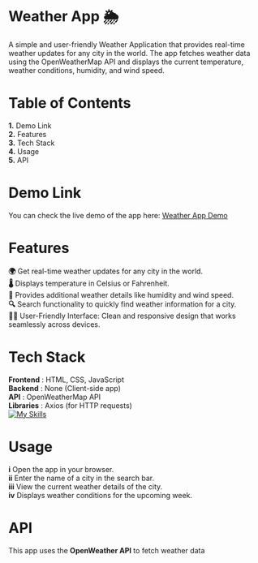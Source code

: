 # Weather App 🌦️
A simple and user-friendly Weather Application that provides real-time weather updates for any city in the world. The app fetches weather data using the OpenWeatherMap API and displays the current temperature, weather conditions, humidity, and wind speed.

# Table of Contents
**1.** Demo Link <br />
**2.** Features<br />
**3.** Tech Stack<br />
**4.** Usage<br />
**5.** API<br />

# Demo Link
You can check the live demo of the app here: [Weather App Demo](https://weaterapp-fapi.netlify.app/)

# Features
**🌍** Get real-time weather updates for any city in the world.<br />
**🌡️** Displays temperature in Celsius or Fahrenheit.<br />
**💨** Provides additional weather details like humidity and wind speed.<br />
**🔍** Search functionality to quickly find weather information for a city.<br />
**👨‍💻** User-Friendly Interface: Clean and responsive design that works seamlessly across devices.<br />

# Tech Stack
**Frontend**  : HTML, CSS, JavaScript <br/>
**Backend**   : None (Client-side app)<br/>
**API**       : OpenWeatherMap API<br/>
**Libraries** : Axios (for HTTP requests)<br/>
[![My Skills](https://skillicons.dev/icons?i=js,react,html,css)](https://skillicons.dev)

# Usage
**i** Open the app in your browser.<br/>
**ii** Enter the name of a city in the search bar.<br/>
**iii** View the current weather details of the city.<br/>
**iv** Displays weather conditions for the upcoming week.<br/>

# API
This app uses the **OpenWeather API** to fetch weather data
